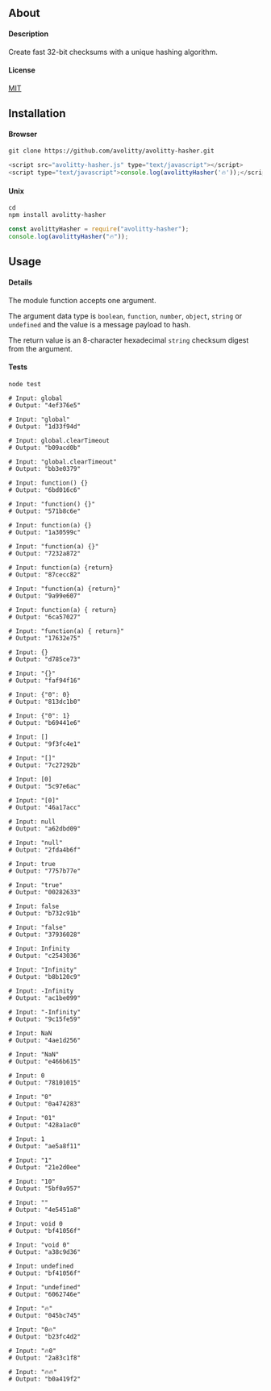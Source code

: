 ## About

#### Description
Create fast 32-bit checksums with a unique hashing algorithm.

#### License
[MIT](https://github.com/avolitty/avolitty-hasher/blob/main/LICENSE)

## Installation

#### Browser
``` console
git clone https://github.com/avolitty/avolitty-hasher.git
```
``` javascript
<script src="avolitty-hasher.js" type="text/javascript"></script>
<script type="text/javascript">console.log(avolittyHasher('🔥'));</script>
```

#### Unix
``` console
cd
npm install avolitty-hasher
```
``` javascript
const avolittyHasher = require("avolitty-hasher");
console.log(avolittyHasher("🔥"));
```

## Usage

#### Details

The module function accepts one argument.

The argument data type is `boolean`, `function`, `number`, `object`, `string` or `undefined` and the value is a message payload to hash.

The return value is an 8-character hexadecimal `string` checksum digest from the argument.

#### Tests

``` console
node test

# Input: global
# Output: "4ef376e5"

# Input: "global"
# Output: "1d33f94d"

# Input: global.clearTimeout
# Output: "b09acd0b"

# Input: "global.clearTimeout"
# Output: "bb3e0379"

# Input: function() {} 
# Output: "6bd016c6"

# Input: "function() {}"
# Output: "571b8c6e" 

# Input: function(a) {}
# Output: "1a30599c"

# Input: "function(a) {}" 
# Output: "7232a872"

# Input: function(a) {return}
# Output: "87cecc82"

# Input: "function(a) {return}"
# Output: "9a99e607"

# Input: function(a) { return}
# Output: "6ca57027"

# Input: "function(a) { return}"
# Output: "17632e75"

# Input: {}
# Output: "d785ce73"

# Input: "{}"
# Output: "faf94f16"

# Input: {"0": 0}
# Output: "813dc1b0"

# Input: {"0": 1}
# Output: "b69441e6"

# Input: []
# Output: "9f3fc4e1"

# Input: "[]"
# Output: "7c27292b"

# Input: [0]
# Output: "5c97e6ac"

# Input: "[0]"
# Output: "46a17acc"

# Input: null
# Output: "a62dbd09"

# Input: "null"
# Output: "2fda4b6f"

# Input: true 
# Output: "7757b77e"

# Input: "true"
# Output: "00282633"

# Input: false
# Output: "b732c91b"

# Input: "false"
# Output: "37936028"

# Input: Infinity
# Output: "c2543036"

# Input: "Infinity"
# Output: "b8b120c9"

# Input: -Infinity
# Output: "ac1be099"

# Input: "-Infinity"
# Output: "9c15fe59"

# Input: NaN
# Output: "4ae1d256"

# Input: "NaN"
# Output: "e466b615"

# Input: 0
# Output: "78101015"

# Input: "0"
# Output: "0a474283"

# Input: "01"
# Output: "428a1ac0"

# Input: 1
# Output: "ae5a8f11"

# Input: "1"
# Output: "21e2d0ee"

# Input: "10"
# Output: "5bf0a957"

# Input: ""
# Output: "4e5451a8"

# Input: void 0
# Output: "bf41056f"

# Input: "void 0"
# Output: "a38c9d36"

# Input: undefined
# Output: "bf41056f"

# Input: "undefined"
# Output: "6062746e"

# Input: "🔥"
# Output: "045bc745"

# Input: "0🔥"
# Output: "b23fc4d2"

# Input: "🔥0"
# Output: "2a83c1f8"

# Input: "🔥🔥"
# Output: "b0a419f2"
```
